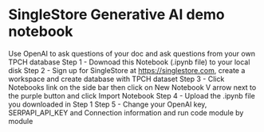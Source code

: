 # SingleStore Generative AI demo notebook

Use OpenAI to ask questions of your doc and ask questions from your own TPCH database
Step 1 - Downoad this Notebook (.ipynb file) to your local disk
Step 2 - Sign up for SingleStore at https://singlestore.com, create a workspace and create database with TPCH dataset
Step 3 - Click Notebooks link on the side bar then click on New Notebook V arrow next to the purple button and click Import Notebook
Step 4 - Upload the .ipynb file you downloaded in Step 1
Step 5 - Change your OpenAI key, SERPAPI_API_KEY and Connection information and run code module by module
